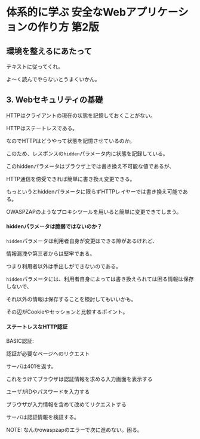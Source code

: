 # 体系的に学ぶ 安全なWebアプリケーションの作り方 第2版

## 環境を整えるにあたって

テキストに従ってくれ。

よ～く読んでやらないとうまくいかん。

## 3. Webセキュリティの基礎

HTTPはクライアントの現在の状態を記憶しておくことがない。

HTTPはステートレスである。

なのでHTTPはどうやって状態を記憶させているのか。

このため、レスポンスの`hidden`パラメータ内に状態を記録している。

このhiddenパラメータはブラウザ上では書き換え不可能な値であるが、

HTTP通信を傍受できれば簡単に書き換え変更できる。

もっというとhiddenパラメータに限らずHTTPレイヤーでは書き換え可能である。

OWASPZAPのようなプロキシツールを用いると簡単に変更できてしまう。

#### hiddenパラメータは脆弱ではないのか？

`hidden`パラメータは利用者自身が変更はできる隙があるけれど、

情報漏洩や第三者からは堅牢である。

つまり利用者以外は手出しができないのである。

`hidden`パラメータには、利用者自身によっては書き換えられては困る情報は保存しないで、

それ以外の情報は保存することを検討してもいいかも。

その辺がCookieやセッションと比較するポイント。

#### ステートレスなHTTP認証

BASIC認証:

認証が必要なページへのリクエスト

サーバは401を返す。

これをうけてブラウザは認証情報を求める入力画面を表示する

ユーザがIDやパスワードを入力する

ブラウザが入力情報を含めて改めてリクエストする

サーバは認証情報を検証する。

NOTE: なんかowaspzapのエラーで次に進めない。困る。